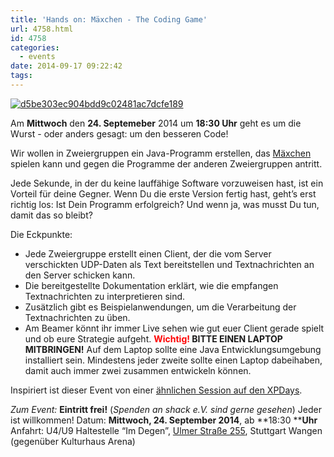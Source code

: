 ```yaml
---
title: 'Hands on: Mäxchen - The Coding Game'
url: 4758.html
id: 4758
categories:
  - events
date: 2014-09-17 09:22:42
tags:
---
```


[![d5be303ec904bdd9c02481ac7dcfe189](https://blog.shackspace.de/wp-content/uploads/2013/05/d5be303ec904bdd9c02481ac7dcfe189.jpg)](https://blog.shackspace.de/wp-content/uploads/2013/05/d5be303ec904bdd9c02481ac7dcfe189.jpg)

Am **Mittwoch** den **24\. Septemeber** 2014 um **18:30 Uhr** geht es um die Wurst - oder anders gesagt: um den besseren Code!

Wir wollen in Zweiergruppen ein Java-Programm erstellen, das [Mäxchen](http://de.wikipedia.org/wiki/Meiern) spielen kann und gegen die Programme der anderen Zweiergruppen antritt.

Jede Sekunde, in der du keine lauffähige Software vorzuweisen hast, ist ein Vorteil für deine Gegner.
Wenn Du die erste Version fertig hast, geht’s erst richtig los: Ist Dein Programm erfolgreich? Und wenn ja, was musst Du tun, damit das so bleibt?

Die Eckpunkte:

*   Jede Zweiergruppe erstellt einen Client, der die vom Server verschickten UDP-Daten als Text bereitstellen und Textnachrichten an den Server schicken kann.
*   Die bereitgestellte Dokumentation erklärt, wie die empfangen Textnachrichten zu interpretieren sind.
*   Zusätzlich gibt es Beispielanwendungen, um die Verarbeitung der Textnachrichten zu üben.
*   Am Beamer könnt ihr immer Live sehen wie gut euer Client gerade spielt und ob eure Strategie aufgeht.
**<span style="color: #ff0000;">Wichtig!</span> BITTE EINEN LAPTOP MITBRINGEN!**
Auf dem Laptop sollte eine Java Entwicklungsumgebung installiert sein.
Mindestens jeder zweite sollte einen Laptop dabeihaben, damit auch immer zwei zusammen entwickeln können.

Inspiriert ist dieser Event von einer [ähnlichen Session auf den XPDays](http://www.xpdays.de/2013/sessions/maexchen-coding-contest.html).

_Zum Event:_
**Eintritt frei!** (_Spenden an shack e.V. sind gerne gesehen_) Jeder ist willkommen!
Datum: **Mittwoch, 24\. September 2014**, ab **18:30 ****Uhr**
Anfahrt: U4/U9 Haltestelle “Im Degen”, [Ulmer Straße 255](https://blog.shackspace.de/?page_id=713), Stuttgart Wangen (gegenüber Kulturhaus Arena)